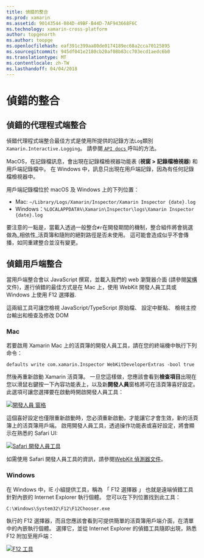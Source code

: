 ```yaml
---
title: 偵錯的整合
ms.prod: xamarin
ms.assetid: 90143544-084D-49BF-B44D-7AF943668F6C
ms.technology: xamarin-cross-platform
author: topgenorth
ms.author: toopge
ms.openlocfilehash: eaf391c399aa80de0174189ec68a2cca70125895
ms.sourcegitcommit: 945df041e2180cb20af08b83cc703ecd1aedc6b0
ms.translationtype: MT
ms.contentlocale: zh-TW
ms.lasthandoff: 04/04/2018
---
```

# <a name="debugging-integrations"></a>偵錯的整合

## <a name="debugging-agent-side-integrations"></a>偵錯的代理程式端整合

偵錯代理程式端整合最佳方式是使用所提供的記錄方法`Log`類別`Xamarin.Interactive.Logging`。 請參閱[ `API docs` ](https://developer.xamarin.com/api/type/Xamarin.Interactive.Logging.Log/)呼叫的方法。

MacOS，在記錄檔訊息，會出現在記錄檔檢視器功能表 (**視窗 > 記錄檔檢視器**) 和用戶端記錄檔中。 在 Windows 中，訊息只出現在用戶端記錄，因為有任何記錄檔檢視器中。

用戶端記錄檔位於 macOS 及 Windows 上的下列位置：

- Mac: `~/Library/Logs/Xamarin/Inspector/Xamarin Inspector {date}.log`
- Windows：`%LOCALAPPDATA%\Xamarin\Inspector\logs\Xamarin Inspector {date}.log`

要注意的一點是，當載入透過一般整合`#r`在開發期間的機制，整合組件將會挑選做為_相依性_活頁簿和隨附的絕對路徑是否未使用。 這可能會造成似乎不會傳播，如同重建整合並沒有變更。

## <a name="debugging-client-side-integrations"></a>偵錯用戶端整合

當用戶端整合會以 JavaScript 撰寫，並載入我們的 web 瀏覽器介面 (請參閱[架構](~/tools/workbooks/sdk/architecture.md)文件)，進行偵錯的最佳方式是在 Mac 上，使用 WebKit 開發人員工具或 Windows 上使用 F12 選擇器.

這兩組工具可讓您檢視 JavaScript/TypeScript 原始檔、 設定中斷點、 檢視主控台輸出和檢查及修改 DOM

### <a name="mac"></a>Mac

若要啟用 Xamarin Mac 上的活頁簿的開發人員工具，請在您的終端機中執行下列命令：

```shell
defaults write com.xamarin.Inspector WebKitDeveloperExtras -bool true
```

然後再重新啟動 Xamarin 活頁簿。 一旦您這樣做，您應該會看到**檢查項目**出現在您以滑鼠右鍵按一下內容功能表上，以及新**開發人員**窗格將可在活頁簿喜好設定。 此選項可讓您選擇要在啟動時開啟開發人員工具：

[![開發人員 窗格](debugging-images/developer-pane-small.png)](debugging-images/developer-pane.png#lightbox)

這個喜好設定也僅限重新啟動時，您必須重新啟動，才能讓它才會生效，新的活頁簿上的活頁簿用戶端。 啟用開發人員工具，透過操作功能表或喜好設定，將會顯示在熟悉的 Safari UI:

[![Safari 開發人員工具](debugging-images/mac-dev-tools.png)](debugging-images/mac-dev-tools.png#lightbox)

如需使用 Safari 開發人員工具的資訊，請參閱[WebKit 偵測器文件][webkit-docs]。

### <a name="windows"></a>Windows

在 Windows 中，IE 小組提供工具，稱為 「 F12 選擇器 」 也就是遠端偵錯工具針對內嵌的 Internet Explorer 執行個體。 您可以在下列位置找到此工具：

```shell
C:\Windows\System32\F12\F12Chooser.exe
```

執行的 F12 選擇器，而且您應該會看到可提供簡單的活頁簿用戶端介面，在清單中的內嵌執行個體。 選擇它，並從 Internet Explorer 的偵錯工具隨即出現，熟悉 F12 附加至用戶端：

[![F12 工具](debugging-images/windows-dev-tools.png)](debugging-images/windows-dev-tools.png#lightbox)

[webkit-docs]: https://trac.webkit.org/wiki/WebInspector